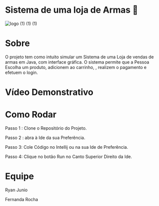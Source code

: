 # Sistema de uma loja de Armas 🛒

![logo (1) (1) (1)](https://github.com/ryanjuni/Trabalho/assets/102491606/3fe5fd8a-4215-442f-bd08-4cd70015e649)


# Sobre  
  O projeto tem como intuito simular um Sistema de uma Loja de vendas de armas  em Java, com interface gráfica. O sistema permite que a Pessoa  Escolha  um  produto, adicionem ao carrinho, , realizem o pagamento e efetuem o login.



# Vídeo Demonstrativo

# Como Rodar
Passo 1 : Clone  o Repositório do Projeto. 

Passo 2 : abra à Ide da sua Preferência.

Passo 3:  Cole Código no Intellij ou na sua Ide de Preferência. 

Passo 4: Clique no botão Run no Canto Superior Direito da Ide.

# Equipe 
Ryan Junio

Fernanda Rocha
